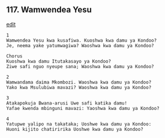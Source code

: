 ## 117. Wamwendea Yesu
[edit](https://docs.google.com/document/d/1LmsEuxoS7orpBBgkrpD1I7Ep2I9F2NGp/edit?mode=html)




    1
    Wamwendea Yesu kwa kusafiwa. Kuoshwa kwa damu ya Kondoo?
    Je, neema yake yatumwagiwa? Waoshwa kwa damu ya Kondoo?

    Chorus
    Kuoshwa kwa damu Itutakasayo ya Kondoo?
    Ziwe safi nguo nyeupe sana; Waoshwa kwa damu ya Kondoo?

    2
    Wamwandama daima Mkombozi. Waoshwa kwa damu ya Kondoo?
    Yako kwa Msulubiwa mavazi? Waoshwa kwa damu ya Kondoo?

    3
    Atakapokuja Bwana-arusi Uwe safi katika damu!
    Yafae kwenda mbinguni mavazi: Yaoshwa kwa damu ya Kondoo?

    4
    Yatupwe yalipo na takataka; Uoshwe kwa damu ya Kondoo:
    Huoni kijito chatiririka Uoshwe kwa damu ya Kondoo?

